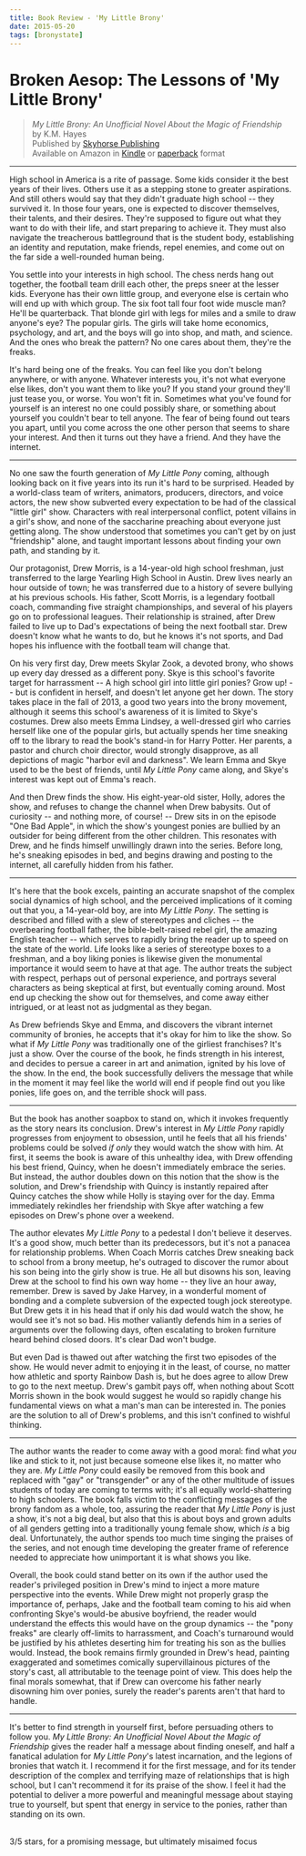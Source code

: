 ```yaml
---
title: Book Review - 'My Little Brony'
date: 2015-05-20
tags: [bronystate]
---
```


[skyhorse]: http://www.skyhorsepublishing.com/book/?GCOI=60239100481370&
[amz-kindle]: http://www.amazon.com/My-Little-Brony-Unofficial-Friendship-ebook/dp/B00XTB2KUU/
[amz-paperback]: http://www.amazon.com/My-Little-Brony-Unofficial-Friendship/dp/1634506766/

# Broken Aesop: The Lessons of 'My Little Brony'

> *My Little Brony: An Unofficial Novel About the Magic of Friendship*  
> by K.M. Hayes  
> Published by [Skyhorse Publishing][skyhorse]  
> Available on Amazon in [Kindle][amz-kindle] or [paperback][amz-paperback] format

-----

High school in America is a rite of passage. Some kids consider it the best
years of their lives. Others use it as a stepping stone to greater
aspirations. And still others would say that they didn't graduate high
school -- they survived it. In those four years, one is expected to
discover themselves, their talents, and their desires. They're supposed to
figure out what they want to do with their life, and start preparing to
achieve it. They must also navigate the treacherous battleground that is
the student body, establishing an identity and reputation, make friends,
repel enemies, and come out on the far side a well-rounded human being.

You settle into your interests in high school. The chess nerds hang out
together, the football team drill each other, the preps sneer at the lesser
kids. Everyone has their own little group, and everyone else is certain who
will end up with which group. The six foot tall four foot wide muscle man?
He'll be quarterback. That blonde girl with legs for miles and a smile to
draw anyone's eye? The popular girls. The girls will take home economics,
psychology, and art, and the boys will go into shop, and math, and science.
And the ones who break the pattern? No one cares about them, they're the
freaks.

It's hard being one of the freaks. You can feel like you don't belong
anywhere, or with anyone. Whatever interests you, it's not what everyone
else likes, don't you want them to like you? If you stand your ground
they'll just tease you, or worse. You won't fit in. Sometimes what you've
found for yourself is an interest no one could possibly share, or something
about yourself you couldn't bear to tell anyone. The fear of being found
out tears you apart, until you come across the one other person that seems
to share your interest. And then it turns out they have a friend. And they
have the internet.

-----

No one saw the fourth generation of *My Little Pony* coming, although
looking back on it five years into its run it's hard to be surprised.
Headed by a world-class team of writers, animators, producers, directors,
and voice actors, the new show subverted every expectation to be had of the
classical "little girl" show. Characters with real interpersonal conflict,
potent villains in a girl's show, and none of the saccharine preaching
about everyone just getting along. The show understood that sometimes you
can't get by on just "friendship" alone, and taught important lessons about
finding your own path, and standing by it.

Our protagonist, Drew Morris, is a 14-year-old high school freshman, just
transferred to the large Yearling High School in Austin. Drew lives nearly
an hour outside of town; he was transferred due to a history of severe
bullying at his previous schools. His father, Scott Morris, is a legendary
football coach, commanding five straight championships, and several of his
players go on to professional leagues. Their relationship is strained,
after Drew failed to live up to Dad's expectations of being the next
football star. Drew doesn't know what he wants to do, but he knows it's not
sports, and Dad hopes his influence with the football team will change
that.

On his very first day, Drew meets Skylar Zook, a devoted brony, who shows
up every day dressed as a different pony. Skye is this school's favorite
target for harrassment -- A high school girl into little girl ponies? Grow
up! -- but is confident in herself, and doesn't let anyone get her down.
The story takes place in the fall of 2013, a good two years into the brony
movement, although it seems this school's awareness of it is limited to
Skye's costumes. Drew also meets Emma Lindsey, a well-dressed girl who
carries herself like one of the popular girls, but actually spends her time
sneaking off to the library to read the book's stand-in for Harry Potter.
Her parents, a pastor and church choir director, would strongly disapprove,
as all depictions of magic "harbor evil and darkness". We learn Emma and
Skye used to be the best of friends, until *My Little Pony* came along, and
Skye's interest was kept out of Emma's reach.

And then Drew finds the show. His eight-year-old sister, Holly, adores the
show, and refuses to change the channel when Drew babysits. Out of
curiosity -- and nothing more, of course! -- Drew sits in on the episode
"One Bad Apple", in which the show's youngest ponies are bullied by an
outsider for being different from the other children. This resonates with
Drew, and he finds himself unwillingly drawn into the series. Before long,
he's sneaking episodes in bed, and begins drawing and posting to the
internet, all carefully hidden from his father.

-----

It's here that the book excels, painting an accurate snapshot of the
complex social dynamics of high school, and the perceived implications of
it coming out that you, a 14-year-old boy, are into *My Little Pony*. The
setting is described and filled with a slew of stereotypes and cliches --
the overbearing football father, the bible-belt-raised rebel girl, the
amazing English teacher -- which serves to rapidly bring the reader up to
speed on the state of the world. Life looks like a series of stereotype
boxes to a freshman, and a boy liking ponies is likewise given the
monumental importance it would seem to have at that age. The author treats
the subject with respect, perhaps out of personal experience, and portrays
several characters as being skeptical at first, but eventually coming
around. Most end up checking the show out for themselves, and come away
either intrigued, or at least not as judgmental as they began.

As Drew befriends Skye and Emma, and discovers the vibrant internet
community of bronies, he accepts that it's okay for him to like the show.
So what if *My Little Pony* was traditionally one of the girliest
franchises? It's just a show. Over the course of the book, he finds
strength in his interest, and decides to persue a career in art and
animation, ignited by his love of the show. In the end, the book
successfully delivers the message that while in the moment it may feel like
the world will end if people find out you like ponies, life goes on, and
the terrible shock will pass. 

-----

But the book has another soapbox to stand on, which it invokes frequently
as the story nears its conclusion. Drew's interest in *My Little Pony*
rapidly progresses from enjoyment to obsession, until he feels that all his
friends' problems could be solved *if only* they would watch the show with
him. At first, it seems the book is aware of this unhealthy idea, with Drew
offending his best friend, Quincy, when he doesn't immediately embrace the
series. But instead, the author doubles down on this notion that the show
is the solution, and Drew's friendship with Quincy is instantly repaired
after Quincy catches the show while Holly is staying over for the day. Emma
immediately rekindles her friendship with Skye after watching a few
episodes on Drew's phone over a weekend.

The author elevates *My Little Pony* to a pedestal I don't believe it
deserves. It's a good show, much better than its predecessors, but it's
not a panacea for relationship problems. When Coach Morris catches Drew
sneaking back to school from a brony meetup, he's outraged to discover the
rumor about his son being into the girly show is true. He all but disowns
his son, leaving Drew at the school to find his own way home -- they live
an hour away, remember. Drew is saved by Jake Harvey, in a wonderful moment
of bonding and a complete subversion of the expected tough jock stereotype.
But Drew gets it in his head that if only his dad would watch the show, he
would see it's not so bad. His mother valiantly defends him in a series of
arguments over the following days, often escalating to broken furniture
heard behind closed doors. It's clear Dad won't budge.

But even Dad is thawed out after watching the first two episodes of the
show. He would never admit to enjoying it in the least, of course, no
matter how athletic and sporty Rainbow Dash is, but he does agree to allow
Drew to go to the next meetup. Drew's gambit pays off, when nothing about
Scott Morris shown in the book would suggest he would so rapidly change his
fundamental views on what a man's man can be interested in. The ponies are
the solution to all of Drew's problems, and this isn't confined to wishful
thinking.

-----

The author wants the reader to come away with a good moral: find what *you*
like and stick to it, not just because someone else likes it, no matter who
they are. *My Little Pony* could easily be removed from this book and
replaced with "gay" or "transgender" or any of the other multitude of
issues students of today are coming to terms with; it's all equally
world-shattering to high schoolers. The book falls victim to the
conflicting messages of the brony fandom as a whole, too, assuring the
reader that *My Little Pony* is just a show, it's not a big deal, but also
that this is about boys and grown adults of all genders getting into a
traditionally young female show, which *is* a big deal. Unfortunately, the
author spends too much time singing the praises of the series, and not
enough time developing the greater frame of reference needed to appreciate
how unimportant it is what shows you like.

Overall, the book could stand better on its own if the author used the
reader's privileged position in Drew's mind to inject a more mature
perspective into the events. While Drew might not properly grasp the
importance of, perhaps, Jake and the football team coming to his aid when
confronting Skye's would-be abusive boyfriend, the reader would understand
the effects this would have on the group dynamics -- the "pony freaks" are
clearly off-limits to harrassment, and Coach's turnaround would be
justified by his athletes deserting him for treating his son as the bullies
would. Instead, the book remains firmly grounded in Drew's head, painting
exaggerated and sometimes comically supervillainous pictures of the story's
cast, all attributable to the teenage point of view. This does help the
final morals somewhat, that if Drew can overcome his father nearly
disowning him over ponies, surely the reader's parents aren't that hard to
handle.

-----

It's better to find strength in yourself first, before persuading others to
follow you. *My Little Brony: An Unofficial Novel About the Magic of
Friendship* gives the reader half a message about finding oneself, and half
a fanatical adulation for *My Little Pony*'s latest incarnation, and the
legions of bronies that watch it. I recommend it for the first message, and
for its tender description of the complex and terrifying maze of
relationships that is high school, but I can't recommend it for its praise
of the show. I feel it had the potential to deliver a more powerful and
meaningful message about staying true to yourself, but spent that energy in
service to the ponies, rather than standing on its own.

<i class="fa fa-star"></i> <i class="fa fa-star"></i> <i class="fa fa-star"></i> <i class="fa fa-star-o"></i> <i class="fa fa-star-o"></i>  
3/5 stars, for a promising message, but ultimately misaimed focus













